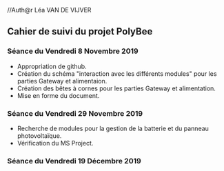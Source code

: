 //Auth@r Léa VAN DE VIJVER


<h2> Cahier de suivi du projet PolyBee </h2>

<h3>Séance du Vendredi 8 Novembre 2019 </h3>

- Appropriation de github.
- Création du schéma "interaction avec les différents modules" pour les parties Gateway et alimentaion.
- Création des bêtes à cornes pour les parties Gateway et alimentation.
- Mise en forme du document.

<h3>Séance du Vendredi 29 Novembre 2019 </h3>

- Recherche de modules pour la gestion de la batterie et du panneau photovoltaïque.
- Vérification du MS Project.

<h3>Séance du Vendredi 19 Décembre 2019 </h3>
